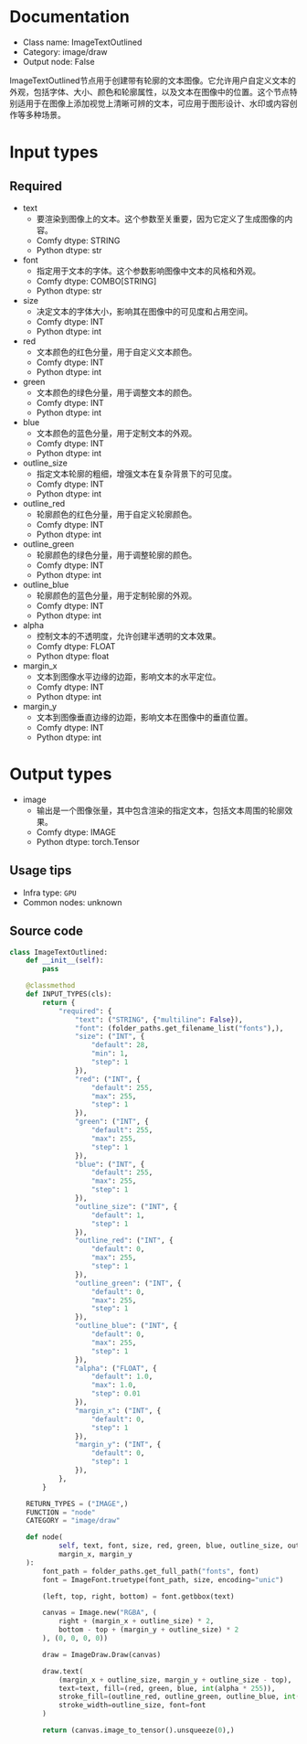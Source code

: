 
# Documentation
- Class name: ImageTextOutlined
- Category: image/draw
- Output node: False

ImageTextOutlined节点用于创建带有轮廓的文本图像。它允许用户自定义文本的外观，包括字体、大小、颜色和轮廓属性，以及文本在图像中的位置。这个节点特别适用于在图像上添加视觉上清晰可辨的文本，可应用于图形设计、水印或内容创作等多种场景。

# Input types
## Required
- text
    - 要渲染到图像上的文本。这个参数至关重要，因为它定义了生成图像的内容。
    - Comfy dtype: STRING
    - Python dtype: str
- font
    - 指定用于文本的字体。这个参数影响图像中文本的风格和外观。
    - Comfy dtype: COMBO[STRING]
    - Python dtype: str
- size
    - 决定文本的字体大小，影响其在图像中的可见度和占用空间。
    - Comfy dtype: INT
    - Python dtype: int
- red
    - 文本颜色的红色分量，用于自定义文本颜色。
    - Comfy dtype: INT
    - Python dtype: int
- green
    - 文本颜色的绿色分量，用于调整文本的颜色。
    - Comfy dtype: INT
    - Python dtype: int
- blue
    - 文本颜色的蓝色分量，用于定制文本的外观。
    - Comfy dtype: INT
    - Python dtype: int
- outline_size
    - 指定文本轮廓的粗细，增强文本在复杂背景下的可见度。
    - Comfy dtype: INT
    - Python dtype: int
- outline_red
    - 轮廓颜色的红色分量，用于自定义轮廓颜色。
    - Comfy dtype: INT
    - Python dtype: int
- outline_green
    - 轮廓颜色的绿色分量，用于调整轮廓的颜色。
    - Comfy dtype: INT
    - Python dtype: int
- outline_blue
    - 轮廓颜色的蓝色分量，用于定制轮廓的外观。
    - Comfy dtype: INT
    - Python dtype: int
- alpha
    - 控制文本的不透明度，允许创建半透明的文本效果。
    - Comfy dtype: FLOAT
    - Python dtype: float
- margin_x
    - 文本到图像水平边缘的边距，影响文本的水平定位。
    - Comfy dtype: INT
    - Python dtype: int
- margin_y
    - 文本到图像垂直边缘的边距，影响文本在图像中的垂直位置。
    - Comfy dtype: INT
    - Python dtype: int

# Output types
- image
    - 输出是一个图像张量，其中包含渲染的指定文本，包括文本周围的轮廓效果。
    - Comfy dtype: IMAGE
    - Python dtype: torch.Tensor


## Usage tips
- Infra type: `GPU`
- Common nodes: unknown


## Source code
```python
class ImageTextOutlined:
    def __init__(self):
        pass

    @classmethod
    def INPUT_TYPES(cls):
        return {
            "required": {
                "text": ("STRING", {"multiline": False}),
                "font": (folder_paths.get_filename_list("fonts"),),
                "size": ("INT", {
                    "default": 28,
                    "min": 1,
                    "step": 1
                }),
                "red": ("INT", {
                    "default": 255,
                    "max": 255,
                    "step": 1
                }),
                "green": ("INT", {
                    "default": 255,
                    "max": 255,
                    "step": 1
                }),
                "blue": ("INT", {
                    "default": 255,
                    "max": 255,
                    "step": 1
                }),
                "outline_size": ("INT", {
                    "default": 1,
                    "step": 1
                }),
                "outline_red": ("INT", {
                    "default": 0,
                    "max": 255,
                    "step": 1
                }),
                "outline_green": ("INT", {
                    "default": 0,
                    "max": 255,
                    "step": 1
                }),
                "outline_blue": ("INT", {
                    "default": 0,
                    "max": 255,
                    "step": 1
                }),
                "alpha": ("FLOAT", {
                    "default": 1.0,
                    "max": 1.0,
                    "step": 0.01
                }),
                "margin_x": ("INT", {
                    "default": 0,
                    "step": 1
                }),
                "margin_y": ("INT", {
                    "default": 0,
                    "step": 1
                }),
            },
        }

    RETURN_TYPES = ("IMAGE",)
    FUNCTION = "node"
    CATEGORY = "image/draw"

    def node(
            self, text, font, size, red, green, blue, outline_size, outline_red, outline_green, outline_blue, alpha,
            margin_x, margin_y
    ):
        font_path = folder_paths.get_full_path("fonts", font)
        font = ImageFont.truetype(font_path, size, encoding="unic")

        (left, top, right, bottom) = font.getbbox(text)

        canvas = Image.new("RGBA", (
            right + (margin_x + outline_size) * 2,
            bottom - top + (margin_y + outline_size) * 2
        ), (0, 0, 0, 0))

        draw = ImageDraw.Draw(canvas)

        draw.text(
            (margin_x + outline_size, margin_y + outline_size - top),
            text=text, fill=(red, green, blue, int(alpha * 255)),
            stroke_fill=(outline_red, outline_green, outline_blue, int(alpha * 255)),
            stroke_width=outline_size, font=font
        )

        return (canvas.image_to_tensor().unsqueeze(0),)

```
